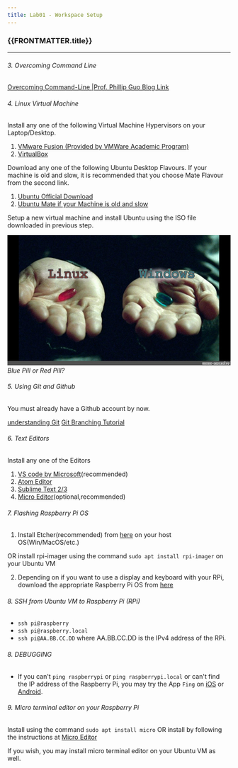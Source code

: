 ```yaml
---
title: Lab01 - Workspace Setup
---
```



### {{FRONTMATTER.title}}
---

###### 3. Overcoming Command Line
[Overcoming Command-Line |Prof. Phillip Guo Blog Link](https://pg.ucsd.edu/command-line-bullshittery.htm)


###### 4. Linux Virtual Machine

Install any one of the following Virtual Machine Hypervisors on your Laptop/Desktop.

1. [VMware Fusion (Provided by VMWare Academic Program)](https://viterbiit.usc.edu/services/hardware-software/vmware-academic-program/)
2. [VirtualBox](https://www.virtualbox.org/wiki/Downloads)

Download any one of the following Ubuntu Desktop Flavours. If your machine is old and slow, it is recommended that you choose Mate Flavour from the second link. 

1. [Ubuntu Official Download](https://ubuntu.com/download/desktop#download)
2. [Ubuntu Mate if your Machine is old and slow](https://ubuntu-mate.org/download/)


Setup a new virtual machine and install Ubuntu using the ISO file downloaded in previous step.

![choice](labs/lab1/OSredpillbluepill.jpg)
*Blue Pill or Red Pill?*


###### 5. Using Git and Github

You must already have a Github account by now.

[understanding Git](https://hackernoon.com/understanding-git-fcffd87c15a3)
[Git Branching Tutorial](https://learngitbranching.js.org/)

###### 6. Text Editors 

Install any one of the Editors 
1. [VS code by Microsoft](https://code.visualstudio.com/)(recommended)
2. [Atom Editor](https://atom.io/)
3. [Sublime Text 2/3](https://www.sublimetext.com/)
4. [Micro Editor](https://micro-editor.github.io)(optional,recommended)
 
###### 7. Flashing Raspberry Pi OS

1. Install Etcher(recommended) from [here](https://www.balena.io/etcher/) on
your host OS(Win/MacOS/etc.)

OR install rpi-imager using the
 command `sudo apt install rpi-imager` on your Ubuntu VM

2. Depending on if you want to use a display and keyboard with your RPi,
 download the appropriate Raspberry Pi OS from [here](https://www.raspberrypi.org/software/operating-systems/#raspberry-pi-os-32-bit)
  


###### 8. SSH from Ubuntu VM to Raspberry Pi (RPi)
- `ssh pi@raspberry`
- `ssh pi@raspberry.local`
- `ssh pi@AA.BB.CC.DD` where AA.BB.CC.DD is the IPv4 address of the RPi.


###### 8. DEBUGGING
- If you can't `ping raspberrypi` or `ping raspberrypi.local` or can't find the IP address of the Raspberry Pi, you may try the App `Fing` on [iOS](https://apps.apple.com/us/app/fing-network-scanner/id430921107) or [Android](https://play.google.com/store/apps/details?id=com.overlook.android.fing&hl=en_US&gl=US).


###### 9. Micro terminal editor on your Raspberry Pi

Install using the command `sudo apt install micro` OR
install by following the instructions at [Micro Editor](https://micro-editor.github.io/)

If you wish, you may install micro terminal editor on your Ubuntu VM as well. 
